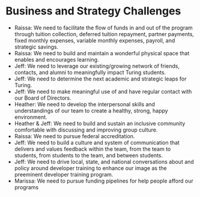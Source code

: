 # Business and Strategy Challenges

* Raissa: We need to facilitate the flow of funds in and out of the program through tuition collection, deferred tuition repayment, partner payments, fixed monthly expenses, variable monthly expenses, payroll, and strategic savings.
* Raissa: We need to build and maintain a wonderful physical space that enables and encourages learning.
* Jeff: We need to leverage our existing/growing network of friends, contacts, and alumni to meaningfully impact Turing students.
* Jeff: We need to determine the next academic and strategic leaps for Turing.
* Jeff: We need to make meaningful use of and have regular contact with our Board of Directors.
* Heather: We need to develop the interpersonal skills and understandings of our team to create a healthy, strong, happy environment.
* Heather & Jeff: We need to build and sustain an inclusive community comfortable with discussing and improving group culture.
* Raissa: We need to pursue federal accreditation.
* Jeff: We need to build a culture and system of communication that delivers and values feedback within the team, from the team to students, from students to the team, and between students.
* Jeff: We need to drive local, state, and national conversations about and policy around developer training to enhance our image as the preeminent developer training program.
* Marissa: We need to pursue funding pipelines for help people afford our programs
